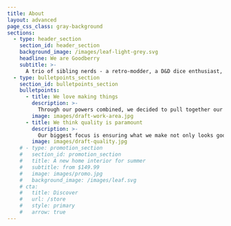 ```yaml
---
title: About
layout: advanced
page_css_class: gray-background
sections:
  - type: header_section
    section_id: header_section
    background_image: /images/leaf-light-grey.svg
    headline: We are Goodberry
    subtitle: >-
      A trio of sibling nerds - a retro-modder, a D&D dice enthusiast, and a competitive Smash Bro's player.
  - type: bulletpoints_section
    section_id: bulletpoints_section
    bulletpoints:
      - title: We love making things
        description: >-
          Through our powers combined, we decided to pull together our love of making to create the ultimate casts/mods for each of our respective passions. And thus Goodberry Mods was formed - to make custom buttons for retro modders, bling for Smash players, and the prettiest of pretty dice to satisfy even the most scrupulous of dice collectors.
        image: images/draft-work-area.jpg
      - title: We think quality is paramount
        description: >-
          Our biggest focus is ensuring what we make not only looks good, but **feels** good too. Sure there are plenty of Chinese made versions of our products you can buy for pennies off e-bay or Aliexpress, but we guarantee that when you get our lovingly hand made stuff that they'll feel and look like magic in your hands.
        image: images/draft-quality.jpg
    # - type: promotion_section
    #   section_id: promotion_section
    #   title: A new home interior for summer
    #   subtitle: from $149.99
    #   image: images/promo.jpg
    #   background_image: /images/leaf.svg
    # cta:
    #   title: Discover
    #   url: /store
    #   style: primary
    #   arrow: true
---
```

